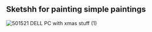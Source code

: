## Sketshh for painting simple paintings
![501521 DELL PC with xmas stuff (1)](https://github.com/Mahmoud46/web_simple_applications/assets/81241007/cc7f5da9-6d24-4454-9e1e-5364be3bfe80)
